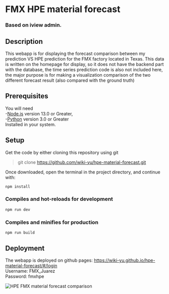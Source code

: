 
<h1>
FMX HPE material forecast
</h1>
   <h3>Based on iview admin.
   </h3>

## Description
<p>
This webapp is for displaying the forecast comparison between my prediction VS HPE prediction for the FMX factory located in Texas.   
This data is written on the homepage for display, so it does not have the backend part with the database, the time series prediction code is also not included here, the major purpose is for making a visualization comparison of the two different forecast result (also compared with the ground truth)     
</p>


## Prerequisites
You will need<br>
-[Node.js](https://nodejs.org) version 13.0 or Greater,<br>
-[Python](https://www.python.org/downloads/) version 3.0 or Greater<br>
Installed in your system.


## Setup 
Get the code by either cloning this repository using git
>git clone https://github.com/wiki-yu/hpe-material-forecast.git

Once downloaded, open the terminal in the project directory, and continue with:

```
npm install
```

### Compiles and hot-reloads for development
```
npm run dev
```

### Compiles and minifies for production
```
npm run build 
```

## Deployment
The webapp is deployed on github pages: https://wiki-yu.github.io/hpe-material-forecast/#/login  
Username: FMX_Juarez  
Password: fmxhpe  

![HPE FMX material forecast comparison](https://github.com/wiki-yu/hpe-material-forecast/blob/master/HPE.jpg?raw=true)






